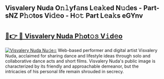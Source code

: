 ## Visvalery Nuda O𝚗𝚕yf𝚊ns L𝚎a𝚔ed N𝚞𝚍es - Part-sNZ P𝚑𝚘tos Vi𝚍𝚎o - H𝚘𝚝 Part L𝚎a𝚔s eGYnv

# <h2><a href="http://kfafjj.oniu.top/?m=Visvalery+Nuda">🔗👉 🔴 Visvalery Nuda P𝚑ot𝚘𝚜 V𝚒d𝚎o</a></h2>

[![Visvalery Nuda Nu𝚍e𝚜](https://i.imgur.com/0qMVB7G.gif)](http://kfafjj.oniu.top/?m=Visvalery+Nuda)
Web-based performer and digital artist Visvalery Nuda, acclaimed for sharing dance and lifestyle ideas through solo and collaborative dance acts and short films. Visvalery Nuda's public image is characterized by its friendly and approachable demeanor, but the intricacies of his personal life remain shrouded in secrecy.  
